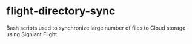# flight-directory-sync
Bash scripts used to synchronize large number of files to Cloud storage using Signiant Flight
